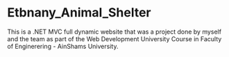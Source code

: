 # Etbnany_Animal_Shelter
This is a .NET MVC full dynamic website that was a project done by myself and the team as part of the Web Development University Course in Faculty of Enginerering - AinShams University.
